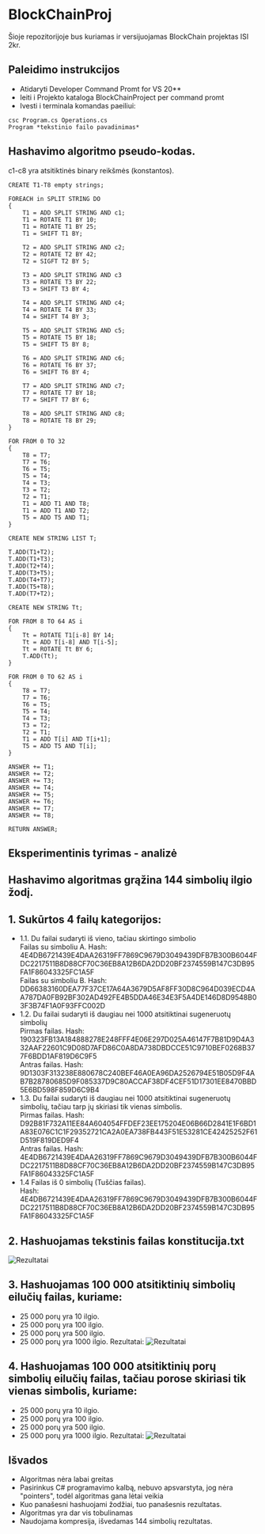 # BlockChainProj
Šioje repozitorijoje bus kuriamas ir versijuojamas BlockChain projektas ISI 2kr.

## Paleidimo instrukcijos
- Atidaryti Developer Command Promt for VS 20**
- Ieiti i Projekto kataloga BlockChainProject per command promt
- Ivesti i terminala komandas paeiliui:
```
csc Program.cs Operations.cs
Program *tekstinio failo pavadinimas*
```

## Hashavimo algoritmo pseudo-kodas.
c1-c8 yra atsitiktinės binary reikšmės (konstantos).
```
CREATE T1-T8 empty strings;

FOREACH in SPLIT STRING DO
{
	T1 = ADD SPLIT STRING AND c1;
	T1 = ROTATE T1 BY 10;
	T1 = ROTATE T1 BY 25;
	T1 = SHIFT T1 BY;

	T2 = ADD SPLIT STRING AND c2;
	T2 = ROTATE T2 BY 42;
	T2 = SIGFT T2 BY 5;

	T3 = ADD SPLIT STRING AND c3
	T3 = ROTATE T3 BY 22;
	T3 = SHIFT T3 BY 4;

	T4 = ADD SPLIT STRING AND c4;
	T4 = ROTATE T4 BY 33;
	T4 = SHIFT T4 BY 3;

	T5 = ADD SPLIT STRING AND c5;
	T5 = ROTATE T5 BY 18;
	T5 = SHIFT T5 BY 8;

	T6 = ADD SPLIT STRING AND c6;
	T6 = ROTATE T6 BY 37;
	T6 = SHIFT T6 BY 4;

	T7 = ADD SPLIT STRING AND c7;
	T7 = ROTATE T7 BY 18;
	T7 = SHIFT T7 BY 6;

	T8 = ADD SPLIT STRING AND c8;
	T8 = ROTATE T8 BY 29;
}

FOR FROM 0 TO 32
{
	T8 = T7;
	T7 = T6;
	T6 = T5;
	T5 = T4;
	T4 = T3;
	T3 = T2;
	T2 = T1;
	T1 = ADD T1 AND T8;
	T1 = ADD T1 AND T2;
	T5 = ADD T5 AND T1;
}

CREATE NEW STRING LIST T;

T.ADD(T1+T2);
T.ADD(T1+T3);
T.ADD(T2+T4);
T.ADD(T3+T5);
T.ADD(T4+T7);
T.ADD(T5+T8);
T.ADD(T7+T2);

CREATE NEW STRING Tt;

FOR FROM 8 TO 64 AS i
{
	Tt = ROTATE T1[i-8] BY 14;
	Tt = ADD T[i-8] AND T[i-5];
	Tt = ROTATE Tt BY 6;
	T.ADD(Tt);
}

FOR FROM 0 TO 62 AS i
{
	T8 = T7;
    T7 = T6;
    T6 = T5;
    T5 = T4;
    T4 = T3;
    T3 = T2;
    T2 = T1;
    T1 = ADD T[i] AND T[i+1];
    T5 = ADD T5 AND T[i];
}

ANSWER += T1;
ANSWER += T2;
ANSWER += T3;
ANSWER += T4;
ANSWER += T5;
ANSWER += T6;
ANSWER += T7;
ANSWER += T8;

RETURN ANSWER;
```

## Eksperimentinis tyrimas - analizė

## Hashavimo algoritmas grąžina 144 simbolių ilgio žodį.

## 1. Sukūrtos 4 failų kategorijos:
- 1.1. Du failai sudaryti iš vieno, tačiau skirtingo simbolio  
Failas su simboliu A. Hash: 4E4DB6721439E4DAA26319FF7869C9679D3049439DFB7B300B6044FDC2217511B8D88CF70C36EB8A12B6DA2DD20BF2374559B147C3DB95FA1F86043325FC1A5F  
Failas su simboliu B. Hash: DD66383160DEA77F37CE17A64A3679D5AF8FF30D8C964D039ECD4AA787DA0FB92BF302AD492FE4B5DDA46E34E3F5A4DE146D8D9548B03F3B74F1A0F93FFC002D
- 1.2. Du failai sudaryti iš daugiau nei 1000 atsitiktinai sugeneruotų simbolių  
Pirmas failas. Hash: 190323FB13A184888278E248FFF4E06E297D025A46147F7B81D9D4A332AAF22601C9D08D7AFD86C0A8DA738DBDCCE51C9710BEF0268B377F6BDD1AF819D6C9F5  
Antras failas. Hash: 9D1303F313238E880678C240BEF46A0EA96DA2526794E51B05D9F4AB7B28780685D9F085337D9C80ACCAF38DF4CEF51D17301EE8470BBD5E6BD598F859D6C9B4
- 1.3. Du failai sudaryti iš daugiau nei 1000 atsitiktinai sugeneruotų simbolių, tačiau tarp jų skiriasi tik vienas simbolis.  
Pirmas failas. Hash: D92B81F732A11EE84A604054FFDEF23EE175204E06B66D2841E1F6BD1A83E076C1C1F29352721CA2A0EA738FB443F51E53281CE42425252F61D519F819DED9F4  
Antras failas. Hash: 4E4DB6721439E4DAA26319FF7869C9679D3049439DFB7B300B6044FDC2217511B8D88CF70C36EB8A12B6DA2DD20BF2374559B147C3DB95FA1F86043325FC1A5F
- 1.4 Failas iš 0 simbolių (Tuščias failas).  
Hash: 4E4DB6721439E4DAA26319FF7869C9679D3049439DFB7B300B6044FDC2217511B8D88CF70C36EB8A12B6DA2DD20BF2374559B147C3DB95FA1F86043325FC1A5F

## 2. Hashuojamas tekstinis failas konstitucija.txt
![Rezultatai](https://i.imgur.com/9HAdLIp.png)

## 3. Hashuojamas 100 000 atsitiktinių simbolių eilučių failas, kuriame:
- 25 000 porų yra 10 ilgio.
- 25 000 porų yra 100 ilgio.
- 25 000 porų yra 500 ilgio.
- 25 000 porų yra 1000 ilgio.
Rezultatai:
![Rezultatai](https://i.imgur.com/U6eVUOe.png)

## 4. Hashuojamas 100 000 atsitiktinių porų simbolių eilučių failas, tačiau porose skiriasi tik vienas simbolis, kuriame:
- 25 000 porų yra 10 ilgio.
- 25 000 porų yra 100 ilgio.
- 25 000 porų yra 500 ilgio.
- 25 000 porų yra 1000 ilgio.
Rezultatai:
![Rezultatai](https://i.imgur.com/s5XHoC5.png)

## Išvados
- Algoritmas nėra labai greitas
- Pasirinkus C# programavimo kalbą, nebuvo apsvarstyta, jog nėra "pointers", todėl algoritmas gana lėtai veikia
- Kuo panašesni hashuojami žodžiai, tuo panašesnis rezultatas.
- Algoritmas yra dar vis tobulinamas
- Naudojama kompresija, išvedamas 144 simbolių rezultatas.